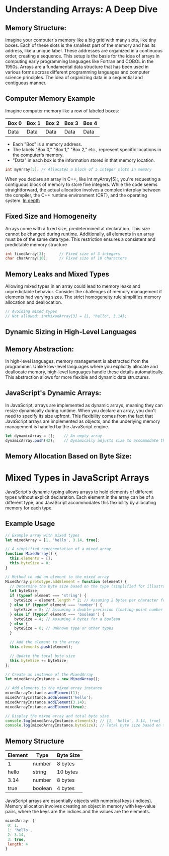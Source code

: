 # Understanding Arrays: A Deep Dive

## Memory Structure:

Imagine your computer's memory like a big grid with many slots, like tiny boxes. Each of these slots is the smallest part of the memory and has its address, like a unique label. These addresses are organized in a continuous order, creating a sequence. This setup is the basis for the idea of arrays in computing early programming languages like Fortran and COBOL in the 1950s. Arrays are a fundamental data structure that has been used in various forms across different programming languages and computer science principles. The idea of organizing data in a sequential and contiguous manner.

## Computer Memory Example

Imagine computer memory like a row of labeled boxes:

| Box 0 | Box 1 | Box 2 | Box 3 | Box 4 |
|-------|-------|-------|-------|-------|
| Data  | Data  | Data  | Data  | Data  |

- Each "Box" is a memory address.
- The labels "Box 0," "Box 1," "Box 2," etc., represent specific locations in the computer's memory.
- "Data" in each box is the information stored in that memory location.

```cpp
int myArray[5]; // Allocates a block of 5 integer slots in memory
```
When you declare an array in C++, like int myArray[5];, you're requesting a contiguous block of memory to store five integers. While the code seems straightforward, the actual allocation involves a complex interplay between the compiler, the C++ runtime environment (CRT), and the operating system. [In depth](https://youtu.be/-0Wo4v0g_pY?si=aS2x2SlNGYompXtj)

## Fixed Size and Homogeneity
Arrays come with a fixed size, predetermined at declaration. This size cannot be changed during runtime. Additionally, all elements in an array must be of the same data type. This restriction ensures a consistent and predictable memory structure

```cpp
int fixedArray[3];      // Fixed size of 3 integers
char charArray[10];     // Fixed size of 10 characters
```
 ## Memory Leaks and Mixed Types
 Allowing mixed types in an array could lead to memory leaks and unpredictable behavior. Consider the challenges of memory management if elements had varying sizes. The strict homogeneity rule simplifies memory allocation and deallocation.
 
  ```cpp
// Avoiding mixed types
// Not allowed: intMixedArray[3] = {1, "hello", 3.14};

```
## Dynamic Sizing in High-Level Languages

## Memory Abstraction:
In high-level languages, memory management is abstracted from the programmer. Unlike low-level languages where you explicitly allocate and deallocate memory, high-level languages handle these details automatically. This abstraction allows for more flexible and dynamic data structures.

## JavaScript's Dynamic Arrays:
In JavaScript, arrays are implemented as dynamic arrays, meaning they can resize dynamically during runtime. When you declare an array, you don't need to specify its size upfront. This flexibility comes from the fact that JavaScript arrays are implemented as objects, and the underlying memory management is handled by the JavaScript engine.

```js
let dynamicArray = [];    // An empty array
dynamicArray.push(42);    // Dynamically adjusts size to accommodate the new element
```

## Memory Allocation Based on Byte Size:

# Mixed Types in JavaScript Arrays

JavaScript's dynamic typing allows arrays to hold elements of different types without explicit declaration. Each element in the array can be of a different type, and JavaScript accommodates this flexibility by allocating memory for each type.

## Example Usage

```javascript
// Example array with mixed types
let mixedArray = [1, 'hello', 3.14, true];

// A simplified representation of a mixed array
function MixedArray() {
  this.elements = [];
  this.byteSize = 0;
}

// Method to add an element to the mixed array
MixedArray.prototype.addElement = function (element) {
  // Determine the byte size based on the type (simplified for illustration)
  let byteSize;
  if (typeof element === 'string') {
    byteSize = element.length * 2; // Assuming 2 bytes per character for simplicity
  } else if (typeof element === 'number') {
    byteSize = 8; // Assuming a double-precision floating-point number (8 bytes)
  } else if (typeof element === 'boolean') {
    byteSize = 4; // Assuming 4 bytes for a boolean
  } else {
    byteSize = 0; // Unknown type or other types
  }

  // Add the element to the array
  this.elements.push(element);

  // Update the total byte size
  this.byteSize += byteSize;
};

// Create an instance of the MixedArray
let mixedArrayInstance = new MixedArray();

// Add elements to the mixed array instance
mixedArrayInstance.addElement(1);
mixedArrayInstance.addElement('hello');
mixedArrayInstance.addElement(3.14);
mixedArrayInstance.addElement(true);

// Display the mixed array and total byte size
console.log(mixedArrayInstance.elements); // [1, 'hello', 3.14, true]
console.log(mixedArrayInstance.byteSize); // Total byte size based on the elements
```

## Memory Structure

| Element | Type    | Byte Size |
|---------|---------|-----------|
| 1       | number  | 8 bytes   |
| hello   | string  | 10 bytes  |
| 3.14    | number  | 8 bytes   |
| true    | boolean | 4 bytes   |

JavaScript arrays are essentially objects with numerical keys (indices). Memory allocation involves creating an object in memory with key-value pairs, where the keys are the indices and the values are the elements.

 ```js
mixedArray: {
  0: 1,
  1: 'hello',
  2: 3.14,
  3: true,
  length: 4
}
```
